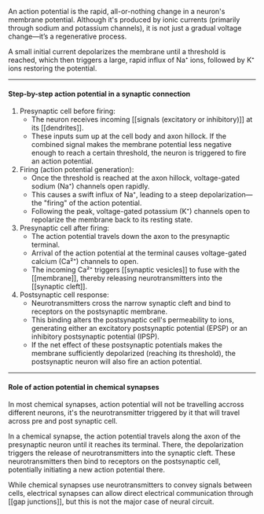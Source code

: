 An action potential is the rapid, all-or-nothing change in a neuron's membrane potential. Although it's produced by ionic currents (primarily through sodium and potassium channels), it is not just a gradual voltage change—it’s a regenerative process. 

A small initial current depolarizes the membrane until a threshold is reached, which then triggers a large, rapid influx of Na⁺ ions, followed by K⁺ ions restoring the potential. 

---

#### Step-by-step action potential in a synaptic connection

1. Presynaptic cell before firing:
    - The neuron receives incoming [[signals (excitatory or inhibitory)]] at its [[dendrites]].
    - These inputs sum up at the cell body and axon hillock. If the combined signal makes the membrane potential less negative enough to reach a certain threshold, the neuron is triggered to fire an action potential.
2. Firing (action potential generation):
    - Once the threshold is reached at the axon hillock, voltage-gated sodium (Na⁺) channels open rapidly.
    - This causes a swift influx of Na⁺, leading to a steep depolarization—the "firing" of the action potential.
    - Following the peak, voltage-gated potassium (K⁺) channels open to repolarize the membrane back to its resting state.
3. Presynaptic cell after firing:
    - The action potential travels down the axon to the presynaptic terminal.
    - Arrival of the action potential at the terminal causes voltage-gated calcium (Ca²⁺) channels to open.
    - The incoming Ca²⁺ triggers [[synaptic vesicles]] to fuse with the [[membrane]], thereby releasing neurotransmitters into the [[synaptic cleft]].
4. Postsynaptic cell response:
    - Neurotransmitters cross the narrow synaptic cleft and bind to receptors on the postsynaptic membrane.
    - This binding alters the postsynaptic cell's permeability to ions, generating either an excitatory postsynaptic potential (EPSP) or an inhibitory postsynaptic potential (IPSP).
    - If the net effect of these postsynaptic potentials makes the membrane sufficiently depolarized (reaching its threshold), the postsynaptic neuron will also fire an action potential.

---

#### Role of action potential in chemical synapses

In most chemical synapses, action potential will not be travelling accross different neurons, it's the neurotransmitter triggered by it that will travel across pre and post synaptic cell. 

In a chemical synapse, the action potential travels along the axon of the presynaptic neuron until it reaches its terminal. There, the depolarization triggers the release of neurotransmitters into the synaptic cleft. These neurotransmitters then bind to receptors on the postsynaptic cell, potentially initiating a new action potential there.

While chemical synapses use neurotransmitters to convey signals between cells, electrical synapses can allow direct electrical communication through [[gap junctions]], but this is not the major case of neural circuit.